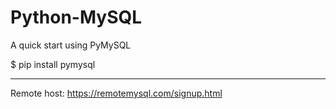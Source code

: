 # Python-MySQL
A quick start using PyMySQL

$ pip install pymysql

-------------------------------------
Remote host:
https://remotemysql.com/signup.html 
